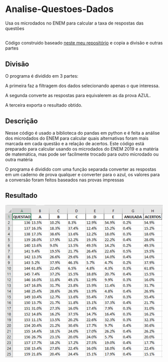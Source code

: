 # Analise-Questoes-Dados
 Usa os microdados no ENEM para calcular a taxa de respostas das questões

##

Código construido baseado <a href="https://github.com/inaciolimaf/Microdados-Enem">neste meu repositório</a> e copia a divisão e outras partes

## Divisão
O programa é dividido em 3 partes:

A primeira faz a filtragem dos dados selecionando apenas o que interessa.

A segunda converte as respostas para equivalerem as da prova AZUL.

A terceira exporta o resultado obtido.

## Descrição
 Nesse código é usado a biblioteca do pandas em python e é feita a análise dos microdados do ENEM para calcular quais alternativas foram mais marcada em cada questão e a relação de acertos. Este código está preparado para calcular usando os microdados do ENEM 2019 e a matéria de matemática, mas pode ser facilmente trocado para outro microdado ou outra matéria

 O programa é dividido com uma função separada converter as respostas em um caderno de prova qualquer e converter para o azul, os valores para a conversão foram feitos baseados nas provas impressas

## Resultado
![Screenshot](Screenshot.png)
